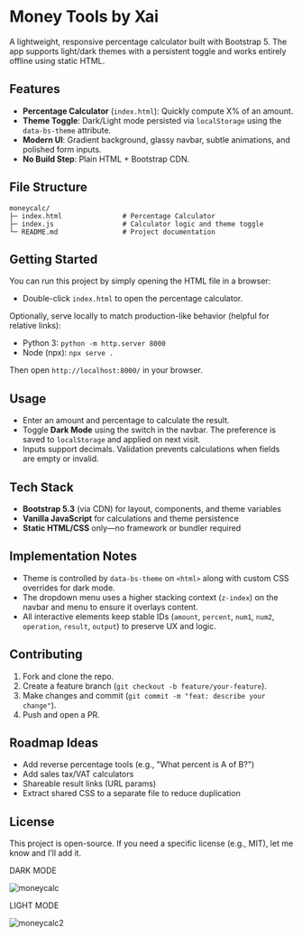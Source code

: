 # Money Tools by Xai

A lightweight, responsive percentage calculator built with Bootstrap 5. The app supports light/dark themes with a persistent toggle and works entirely offline using static HTML.

## Features
- **Percentage Calculator** (`index.html`): Quickly compute X% of an amount.
- **Theme Toggle**: Dark/Light mode persisted via `localStorage` using the `data-bs-theme` attribute.
- **Modern UI**: Gradient background, glassy navbar, subtle animations, and polished form inputs.
- **No Build Step**: Plain HTML + Bootstrap CDN.

## File Structure
```
moneycalc/
├─ index.html               # Percentage Calculator
├─ index.js                 # Calculator logic and theme toggle
└─ README.md                # Project documentation
```

## Getting Started
You can run this project by simply opening the HTML file in a browser:
- Double-click `index.html` to open the percentage calculator.

Optionally, serve locally to match production-like behavior (helpful for relative links):
- Python 3: `python -m http.server 8000`
- Node (npx): `npx serve .`

Then open `http://localhost:8000/` in your browser.

## Usage
- Enter an amount and percentage to calculate the result.
- Toggle **Dark Mode** using the switch in the navbar. The preference is saved to `localStorage` and applied on next visit.
- Inputs support decimals. Validation prevents calculations when fields are empty or invalid.

## Tech Stack
- **Bootstrap 5.3** (via CDN) for layout, components, and theme variables
- **Vanilla JavaScript** for calculations and theme persistence
- **Static HTML/CSS** only—no framework or bundler required

## Implementation Notes
- Theme is controlled by `data-bs-theme` on `<html>` along with custom CSS overrides for dark mode.
- The dropdown menu uses a higher stacking context (`z-index`) on the navbar and menu to ensure it overlays content.
- All interactive elements keep stable IDs (`amount`, `percent`, `num1`, `num2`, `operation`, `result`, `output`) to preserve UX and logic.

## Contributing
1. Fork and clone the repo.
2. Create a feature branch (`git checkout -b feature/your-feature`).
3. Make changes and commit (`git commit -m "feat: describe your change"`).
4. Push and open a PR.

## Roadmap Ideas
- Add reverse percentage tools (e.g., "What percent is A of B?")
- Add sales tax/VAT calculators
- Shareable result links (URL params)
- Extract shared CSS to a separate file to reduce duplication

## License
This project is open-source. If you need a specific license (e.g., MIT), let me know and I’ll add it.

DARK MODE

![moneycalc](https://github.com/user-attachments/assets/7e2c3400-1f1a-4de2-9202-8edac06ac78f)

LIGHT MODE

![moneycalc2](https://github.com/user-attachments/assets/1f6b6931-3b85-4fb0-9de9-5ca4c5f95333)

